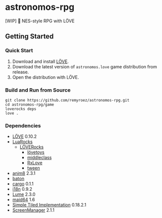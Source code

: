 # astronomos-rpg
[WIP] :stars: NES-style RPG with LÖVE

## Getting Started

### Quick Start

1. Download and install [LÖVE](https://love2d.org/).
1. Download the latest version of `astronomos.love` game distribution from release.
1. Open the distribution with LÖVE.

### Build and Run from Source

```
git clone https://github.com/remyroez/astronomos-rpg.git
cd astronomos-rpg/game
loverocks deps
love .
```

### Dependencies
- [LÖVE](https://love2d.org/) 0.10.2
- [LuaRocks](https://luarocks.org/)
    - [LÖVERocks](https://github.com/Alloyed/loverocks)
        - [lövetoys](https://github.com/lovetoys/lovetoys)
        - [middleclass](https://github.com/kikito/middleclass)
        - [RxLove](https://github.com/bjornbytes/RxLove)
        - [tween](https://github.com/kikito/tween.lua)
- [anim8](https://github.com/kikito/anim8) 2.3.1
- [baton](https://github.com/tesselode/baton) 
- [cargo](https://github.com/bjornbytes/cargo) 0.1.1
- [i18n](https://github.com/kikito/i18n.lua) 0.9.2
- [Lume](https://github.com/rxi/lume) 2.3.0
- [maid64](https://github.com/adekto/maid64) 1.6
- [Simple Tiled Implementation](https://github.com/karai17/Simple-Tiled-Implementation) 0.18.2.1
- [ScreenManager](https://github.com/rm-code/screenmanager) 2.1.1

<!-- 
## Credit

### Publisher of original version
HOT-B

### Developer of original version
Another Ltd.

### Current copyright holder
CITY CONNECTION
-->
